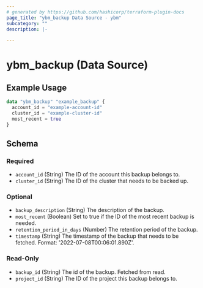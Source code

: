 ```yaml
---
# generated by https://github.com/hashicorp/terraform-plugin-docs
page_title: "ybm_backup Data Source - ybm"
subcategory: ""
description: |-
  
---
```


# ybm_backup (Data Source)



## Example Usage

```terraform
data "ybm_backup" "example_backup" {
  account_id = "example-account-id"
  cluster_id = "example-cluster-id"
  most_recent = true
}
```

<!-- schema generated by tfplugindocs -->
## Schema

### Required

- `account_id` (String) The ID of the account this backup belongs to.
- `cluster_id` (String) The ID of the cluster that needs to be backed up.

### Optional

- `backup_description` (String) The description of the backup.
- `most_recent` (Boolean) Set to true if the ID of the most recent backup is needed.
- `retention_period_in_days` (Number) The retention period of the backup.
- `timestamp` (String) The timestamp of the backup that needs to be fetched. Format: '2022-07-08T00:06:01.890Z'.

### Read-Only

- `backup_id` (String) The id of the backup. Fetched from read.
- `project_id` (String) The ID of the project this backup belongs to.


